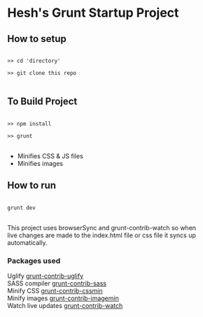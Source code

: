 <h1>Hesh's Grunt Startup Project</h1>

<h2>How to setup</h2>
<pre>
<code>
>> cd 'directory' <br>
>> git clone this repo
</code>
</pre>

<h2>To Build Project</h2>
<pre>
<code>
>> npm install </br>
>> grunt 
</code>
</pre>
<ul>
<li>Minifies CSS & JS files</li>
<li>Minifies images</li>
</ul>

<h2>How to run</h2>
<pre>
<code>
grunt dev
</code>
</pre>
<p>This project uses browserSync and grunt-contrib-watch so when <br>
live changes are made to the index.html file or css file it syncs up automatically. </p>

<h3>Packages used</h3>
<p>
Uglify
<a href="https://github.com/gruntjs/grunt-contrib-uglify">grunt-contrib-uglify</a>
<br>
SASS compiler
<a href="https://github.com/gruntjs/grunt-contrib-sass">grunt-contrib-sass</a>
<br>
Minify CSS
<a href="https://github.com/gruntjs/grunt-contrib-cssmin">grunt-contrib-cssmin</a>
<br>
Minify images
<a href="https://github.com/gruntjs/grunt-contrib-imagemin">grunt-contrib-imagemin</a>
<br>
Watch live updates 
<a href="https://github.com/gruntjs/grunt-contrib-watch">grunt-contrib-watch</a>
</p>
